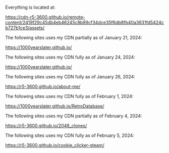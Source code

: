 Everything is located at: 

https://cdn-r5-3600.github.io/remote-content/2419f29c45db4eb46245c8b89cf34dce35f6db8fb40a3631fd5424cb727b1ce3/assets/

The following sites uses my CDN partially as of January 21, 2024:

https://1000yearslater.github.io/

The following sites uses my CDN fully as of January 24, 2024:

https://1000yearslater.github.io/

The following sites uses my CDN fully as of January 26, 2024:

https://r5-3600.github.io/about-me/

The following sites uses my CDN fully as of February 1, 2024:

https://1000yearslater.github.io/RetroDatabase/

The following sites uses my CDN partially as of February 4, 2024:

https://r5-3600.github.io/2048_clones/

The following sites uses my CDN fully as of February 5, 2024:

https://r5-3600.github.io/cookie_clicker-steam/
